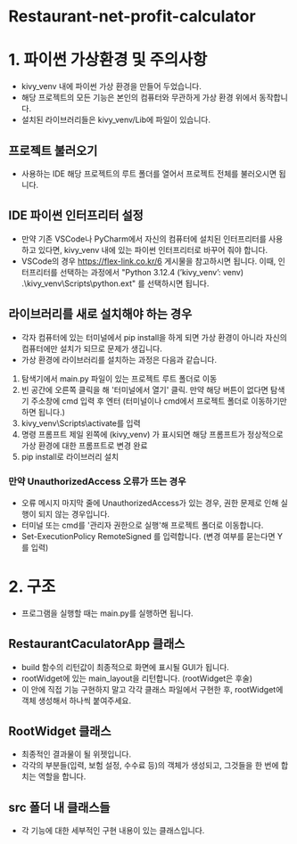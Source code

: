# Restaurant-net-profit-calculator

# 1. 파이썬 가상환경 및 주의사항
- kivy_venv 내에 파이썬 가상 환경을 만들어 두었습니다.
- 해당 프로젝트의 모든 기능은 본인의 컴퓨터와 무관하게 가상 환경 위에서 동작합니다.
- 설치된 라이브러리들은 kivy_venv/Lib에 파일이 있습니다.

## 프로젝트 불러오기
- 사용하는 IDE 해당 프로젝트의 루트 폴더를 열어서 프로젝트 전체를 불러오시면 됩니다.

## IDE 파이썬 인터프리터 설정
- 만약 기존 VSCode나 PyCharm에서 자신의 컴퓨터에 설치된 인터프리터를 사용하고 있다면, kivy_venv 내에 있는 파이썬 인터프리터로 바꾸어 줘야 합니다.
- VSCode의 경우 https://flex-link.co.kr/6 게시물을 참고하시면 됩니다. 이때, 인터프리터를 선택하는 과정에서 "Python 3.12.4 (’kivy_venv’: venv) .\kivy_venv\Scripts\python.ext" 를 선택하시면 됩니다.

## 라이브러리를 새로 설치해야 하는 경우
- 각자 컴퓨터에 있는 터미널에서 pip install을 하게 되면 가상 환경이 아니라 자신의 컴퓨터에만 설치가 되므로 문제가 생깁니다.
- 가상 환경에 라이브러리를 설치하는 과정은 다음과 같습니다.
1. 탐색기에서 main.py 파일이 있는 프로젝트 루트 폴더로 이동
2. 빈 공간에 오른쪽 클릭을 해 '터미널에서 열기' 클릭. 만약 해당 버튼이 없다면 탐색기 주소창에 cmd 입력 후 엔터 (터미널이나 cmd에서 프로젝트 폴더로 이동하기만 하면 됩니다.)
3. kivy_venv\Scripts\activate를 입력
4. 명령 프롬프트 제일 왼쪽에 (kivy_venv) 가 표시되면 해당 프롬프트가 정상적으로 가상 환경에 대한 프롬프트로 변경 완료
5. pip install로 라이브러리 설치

### 만약 UnauthorizedAccess 오류가 뜨는 경우
- 오류 메시지 마지막 줄에 UnauthorizedAccess가 있는 경우, 권한 문제로 인해 실행이 되지 않는 경우입니다.
- 터미널 또는 cmd를 '관리자 권한으로 실행'해 프로젝트 폴더로 이동합니다.
- Set-ExecutionPolicy RemoteSigned 를 입력합니다. (변경 여부를 묻는다면 Y를 입력)

# 2. 구조
- 프로그램을 실행할 때는 main.py를 실행하면 됩니다.

## RestaurantCaculatorApp 클래스
- build 함수의 리턴값이 최종적으로 화면에 표시될 GUI가 됩니다.
- rootWidget에 있는 main_layout을 리턴합니다. (rootWidget은 후술)
- 이 안에 직접 기능 구현하지 말고 각각 클래스 파일에서 구현한 후, rootWidget에 객체 생성해서 하나씩 붙여주세요.

## RootWidget 클래스
- 최종적인 결과물이 될 위젯입니다.
- 각각의 부분들(입력, 보험 설정, 수수료 등)의 객체가 생성되고, 그것들을 한 번에 합치는 역할을 합니다.

## src 폴더 내 클래스들
- 각 기능에 대한 세부적인 구현 내용이 있는 클래스입니다.
